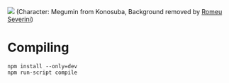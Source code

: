 ![](https://i.imgur.com/KNy5gjv.png)
(Character: Megumin from Konosuba, Background removed by [Romeu Severini](https://www.deviantart.com/romeuseverini))

# Compiling

`npm install --only=dev`   
`npm run-script compile`